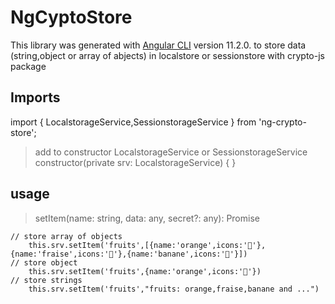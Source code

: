 # NgCyptoStore

This library was generated with [Angular CLI](https://github.com/angular/angular-cli) version 11.2.0.
to store data (string,object or array of abjects) in localstore or sessionstore with crypto-js package

## Imports

import { LocalstorageService,SessionstorageService } from 'ng-crypto-store';

> add to constructor LocalstorageService or SessionstorageService
> constructor(private srv: LocalstorageService) { }

## usage

> setItem(name: string, data: any, secret?: any): Promise<void>

```
// store array of objects
    this.srv.setItem('fruits',[{name:'orange',icons:'🍊'},{name:'fraise',icons:'🍓'},{name:'banane',icons:'🍌'}])
// store object
    this.srv.setItem('fruits',{name:'orange',icons:'🍊'})
// store strings
    this.srv.setItem('fruits',"fruits: orange,fraise,banane and ...")
```

